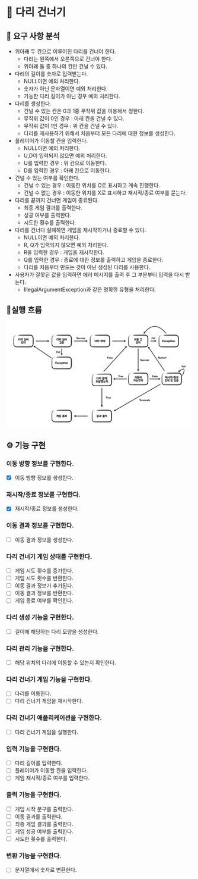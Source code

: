 # 🌉 다리 건너기

## 📝 요구 사항 분석

- 위아래 두 칸으로 이루어진 다리를 건너야 한다.
    - 다리는 왼쪽에서 오른쪽으로 건너야 한다.
    - 위아래 둘 중 하나의 칸만 건널 수 있다.
- 다리의 길이를 숫자로 입력받는다.
    - NULL이면 예외 처리한다.
    - 숫자가 아닌 문자열이면 예외 처리한다.
    - 가능한 다리 길이가 아닌 경우 예외 처리한다.
- 다리를 생성한다.
    - 건널 수 있는 칸은 0과 1중 무작위 값을 이용해서 정한다.
    - 무작위 값이 0인 경우 : 아래 칸을 건널 수 있다.
    - 무작위 값이 1인 경우 : 위 칸을 건널 수 있다.
    - 다리를 재사용하기 위해서 처음부터 모든 다리에 대한 정보를 생성한다.
- 플레이어가 이동할 칸을 입력한다.
    - NULL이면 예외 처리한다.
    - U,D이 입력되지 않으면 예외 처리한다.
    - U를 입력한 경우 : 위 칸으로 이동한다.
    - D를 입력한 경우 : 아래 칸으로 이동한다.
- 건널 수 있는 여부를 확인한다.
    - 건널 수 있는 경우 : 이동한 위치를 O로 표시하고 계속 진행한다.
    - 건널 수 없는 경우 : 이동한 위치를 X로 표시하고 재시작/종료 여부를 묻는다.
- 다리를 끝까지 건너면 게임이 종료된다.
    - 최종 게임 결과를 출력한다.
    - 성공 여부를 출력한다.
    - 시도한 횟수를 출력한다.
- 다리를 건너다 실패하면 게임을 재시작하거나 종료할 수 있다.
    - NULL이면 예외 처리한다.
    - R, Q가 입력되지 않으면 예외 처리한다.
    - R을 입력한 경우 : 게임을 재시작한다.
    - Q를 입력한 경우 : 종료에 대한 정보를 출력하고 게임을 종료한다.
    - 다리를 처음부터 만드는 것이 아닌 생성된 다리를 사용한다.
- 사용자가 잘못된 값을 입력하면 에러 메시지를 출력 후 그 부분부터 입력을 다시 받는다.
    - IllegalArgumentException과 같은 명확한 유형을 처리한다.

## 🌊실행 흐름

![flow](./flow.jpeg)

## ⚙️ 기능 구현

### 이동 방향 정보를 구현한다.

- [x] 이동 방향 정보를 생성한다.

### 재시작/종료 정보를 구현한다.

- [x] 재시작/종료 정보를 생성한다.

### 이동 결과 정보를 구현한다.

- [ ] 이동 결과 정보를 생성한다.

### 다리 건너기 게임 상태를 구현한다.

- [ ] 게임 시도 횟수를 증가한다.
- [ ] 게임 시도 횟수를 반환한다.
- [ ] 이동 결과 정보가 추가된다.
- [ ] 이동 결과 정보를 반환한다.
- [ ] 게임 종료 여부를 확인한다.

### 다리 생성 기능을 구현한다.

- [ ] 길이에 해당하는 다리 모양을 생성한다.

### 다리 관리 기능을 구현한다.

- [ ] 해당 위치의 다리에 이동할 수 있는지 확인한다.

### 다리 건너기 게임 기능을 구현한다.

- [ ] 다리를 이동한다.
- [ ] 다리 건너기 게임을 재시작한다.

### 다리 건너기 애플리케이션을 구현한다.

- [ ] 다리 건너기 게임을 실행한다.

### 입력 기능을 구현한다.

- [ ] 다리 길이를 입력한다.
- [ ] 플레이어가 이동할 칸을 입력한다.
- [ ] 게임 재시작/종료 여부를 입력한다.

### 출력 기능을 구현한다.

- [ ] 게임 시작 문구를 출력한다.
- [ ] 이동 결과를 출력한다.
- [ ] 최종 게임 결과를 출력한다.
- [ ] 게임 성공 여부를 출력한다.
- [ ] 시도한 횟수를 출력한다.

### 변환 기능을 구현한다.

- [ ] 문자열에서 숫자로 변환한다.